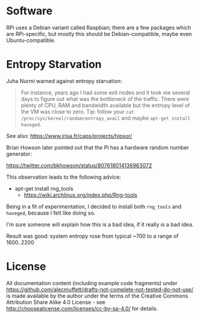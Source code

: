 # Software

RPi uses a Debian variant called Raspbian; there are a few packages
which are RPi-specific, but mostly this should be Debian-compatible,
maybe even Ubuntu-compatible.




# Entropy Starvation

Juha Nurmi warned against entropy starvation:

>For instance, years ago I had some exit nodes and it took me several
>days to figure out what was the bottleneck of the traffic. There were
>plenty of CPU, RAM and bandwidth available but the entropy level of the
>VM was close to zero.
>Tip: follow your `cat /proc/sys/kernel/random/entropy_avail` and maybe
>`apt-get install haveged`.

See also: https://www.irisa.fr/caps/projects/hipsor/

Brian Howson later pointed out that the Pi has a hardware random
number generator:

https://twitter.com/bkhowson/status/807618014136963072

This observation leads to the following advice:

- apt-get install rng_tools
  - https://wiki.archlinux.org/index.php/Rng-tools

Being in a fit of experimentation, I decided to install both
`rng_tools` and `haveged`, because I felt like doing so.

I'm sure someone will explain how this is a bad idea, if it really
_is_ a bad idea.

Result was good: system entropy rose from typical ~700 to a range of
1600..2200

# License

All documentation content (including example code fragments) under
https://github.com/alecmuffett/drafts-not-complete-not-tested-do-not-use/
is made available by the author under the terms of the Creative
Commons Attribution Share Alike 4.0 License - see
http://choosealicense.com/licenses/cc-by-sa-4.0/ for details.
